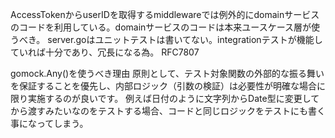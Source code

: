 AccessTokenからuserIDを取得するmiddlewareでは例外的にdomainサービスのコードを利用している。domainサービスのコードは本来ユースケース層が使うべき。
server.goはユニットテストは書いてない。integrationテストが機能していれば十分であり、冗長になる為。
RFC7807

gomock.Any()を使うべき理由
原則として、テスト対象関数の外部的な振る舞いを保証することを優先し、内部ロジック（引数の検証）は必要性が明確な場合に限り実施するのが良いです。
例えば日付のように文字列からDate型に変更してから渡すみたいなのをテストする場合、コードと同じロジックをテストにも書く事になってしまう。
